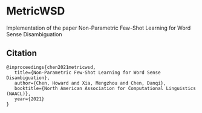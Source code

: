 # MetricWSD
Implementation of the paper Non-Parametric Few-Shot Learning for Word Sense Disambiguation

## Citation
```
@inproceedings{chen2021metricwsd,
   title={Non-Parametric Few-Shot Learning for Word Sense Disambiguation},
   author={Chen, Howard and Xia, Mengzhou and Chen, Danqi},
   booktitle={North American Association for Computational Linguistics (NAACL)},
   year={2021}
}
```

